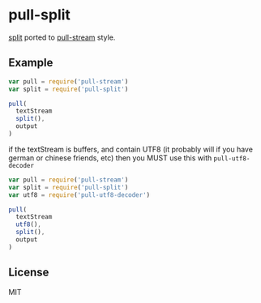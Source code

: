 # pull-split

[split](https://github.com/dominictarr/split) ported to
[pull-stream](https://github.com/dominictarr/pull-stream) style.

## Example

``` js
var pull = require('pull-stream')
var split = require('pull-split')

pull(
  textStream
  split(),
  output
)
```

if the textStream is buffers, and contain UTF8
(it probably will if you have german or chinese friends, etc)
then you MUST use this with `pull-utf8-decoder`

``` js
var pull = require('pull-stream')
var split = require('pull-split')
var utf8 = require('pull-utf8-decoder')

pull(
  textStream
  utf8(),
  split(),
  output
)
```

## License

MIT

